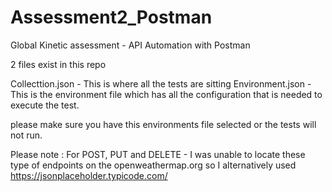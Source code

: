 # Assessment2_Postman
Global Kinetic assessment - API Automation with Postman

2 files exist in this repo

Collecttion.json - This is where all the tests are sitting
Environment.json - This is the environment file which has all the configuration that is needed to execute the test.

please make sure you have this environments file selected or the tests will not run.

Please note : For POST, PUT and DELETE  - I was unable to locate these type of endpoints on the openweathermap.org so I alternatively used https://jsonplaceholder.typicode.com/

